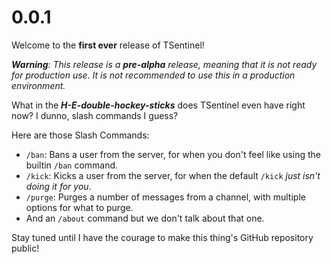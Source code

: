 # 0.0.1

Welcome to the **first ever** release of TSentinel!

_**Warning**: This release is a **pre-alpha** release, meaning that it is not ready for production use. It is not
recommended to use this in a production environment._

What in the **_H-E-double-hockey-sticks_** does TSentinel even have right now? I dunno, slash commands I guess?

Here are those Slash Commands:

-   `/ban`: Bans a user from the server, for when you don't feel like using the builtin `/ban` command.
-   `/kick`: Kicks a user from the server, for when the default `/kick` _just isn't doing it for you_.
-   `/purge`: Purges a number of messages from a channel, with multiple options for what to purge.
-   And an `/about` command but we don't talk about that one.

Stay tuned until I have the courage to make this thing's GitHub repository public!
